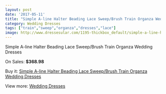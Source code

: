 ```yaml
---
layout: post
date: '2017-05-11'
title: "Simple A-line Halter Beading Lace Sweep/Brush Train Organza Wedding Dresses"
category: Wedding Dresses
tags: ["train","sweep","organza","dresses","lace"]
image: http://www.dressesular.com/1195-thickbox_default/simple-a-line-halter-beading-lace-sweep-brush-train-organza-wedding-dresses.jpg
---
```

Simple A-line Halter Beading Lace Sweep/Brush Train Organza Wedding Dresses

On Sales: **$368.98**
<a href="https://www.dressesular.com/wedding-dresses/384-simple-a-line-halter-beading-lace-sweep-brush-train-organza-wedding-dresses.html"><amp-img layout="responsive" width="600" height="600" src="//www.dressesular.com/1195-thickbox_default/simple-a-line-halter-beading-lace-sweep-brush-train-organza-wedding-dresses.jpg" alt="Simple A-line Halter Beading Lace Sweep/Brush Train Organza Wedding Dresses 0" /></a>
<a href="https://www.dressesular.com/wedding-dresses/384-simple-a-line-halter-beading-lace-sweep-brush-train-organza-wedding-dresses.html"><amp-img layout="responsive" width="600" height="600" src="//www.dressesular.com/1196-thickbox_default/simple-a-line-halter-beading-lace-sweep-brush-train-organza-wedding-dresses.jpg" alt="Simple A-line Halter Beading Lace Sweep/Brush Train Organza Wedding Dresses 1" /></a>

Buy it: [Simple A-line Halter Beading Lace Sweep/Brush Train Organza Wedding Dresses](https://www.dressesular.com/wedding-dresses/384-simple-a-line-halter-beading-lace-sweep-brush-train-organza-wedding-dresses.html "Simple A-line Halter Beading Lace Sweep/Brush Train Organza Wedding Dresses")

View more: [Wedding Dresses](https://www.dressesular.com/3-wedding-dresses "Wedding Dresses")